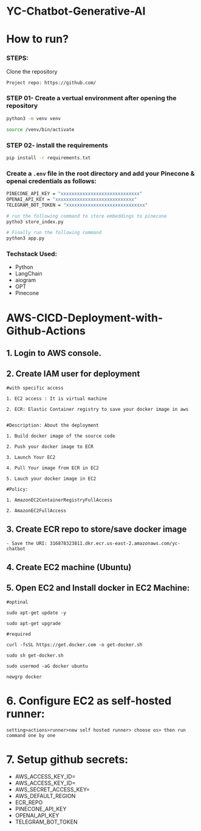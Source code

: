 # YC-Chatbot-Generative-AI


# How to run?
### STEPS:

Clone the repository

```bash
Project repo: https://github.com/
```
### STEP 01- Create a vertual environment after opening the repository

```bash
python3 -m venv venv
```

```bash
source /venv/bin/activate
```


### STEP 02- install the requirements
```bash
pip install -r requirements.txt
```


### Create a `.env` file in the root directory and add your Pinecone & openai credentials as follows:

```bash
PINECONE_API_KEY = "xxxxxxxxxxxxxxxxxxxxxxxxxxxxx"
OPENAI_API_KEY = "xxxxxxxxxxxxxxxxxxxxxxxxxxxxx"
TELEGRAM_BOT_TOKEN = "xxxxxxxxxxxxxxxxxxxxxxxxxxxxx"
```


```bash
# run the following command to store embeddings to pinecone
pytho3 store_index.py
```

```bash
# Finally run the following command
python3 app.py
```


### Techstack Used:

- Python
- LangChain
- aiogram
- GPT
- Pinecone


# AWS-CICD-Deployment-with-Github-Actions

## 1. Login to AWS console.

## 2. Create IAM user for deployment

	#with specific access

	1. EC2 access : It is virtual machine

	2. ECR: Elastic Container registry to save your docker image in aws


	#Description: About the deployment

	1. Build docker image of the source code

	2. Push your docker image to ECR

	3. Launch Your EC2 

	4. Pull Your image from ECR in EC2

	5. Lauch your docker image in EC2

	#Policy:

	1. AmazonEC2ContainerRegistryFullAccess

	2. AmazonEC2FullAccess

	
## 3. Create ECR repo to store/save docker image
    - Save the URI: 316878323811.dkr.ecr.us-east-2.amazonaws.com/yc-chatbot

	
## 4. Create EC2 machine (Ubuntu) 

## 5. Open EC2 and Install docker in EC2 Machine:
	
	
	#optinal

	sudo apt-get update -y

	sudo apt-get upgrade
	
	#required

	curl -fsSL https://get.docker.com -o get-docker.sh

	sudo sh get-docker.sh

	sudo usermod -aG docker ubuntu

	newgrp docker
	
# 6. Configure EC2 as self-hosted runner:
    setting>actions>runner>new self hosted runner> choose os> then run command one by one


# 7. Setup github secrets:

   - AWS_ACCESS_KEY_ID= 
   - AWS_ACCESS_KEY_ID=
   - AWS_SECRET_ACCESS_KEY=
   - AWS_DEFAULT_REGION
   - ECR_REPO
   - PINECONE_API_KEY
   - OPENAI_API_KEY
   - TELEGRAM_BOT_TOKEN


    


